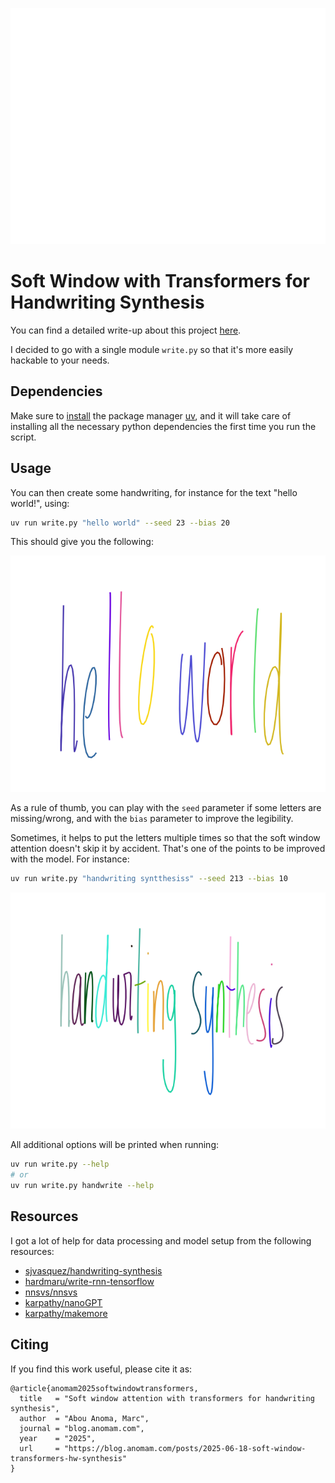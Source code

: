 ![handwriting synthesis](https://raw.githubusercontent.com/anomam/soft-window-transformers/main/assets/images/handwriting%20synthesis.gif)

# Soft Window with Transformers for Handwriting Synthesis

You can find a detailed write-up about this project [here](https://blog.anomam.com/posts/2025-06-18-soft-window-transformers-hw-synthesis).

I decided to go with a single module `write.py` so that it's more easily hackable to your needs.

## Dependencies

Make sure to [install](https://docs.astral.sh/uv/getting-started/installation/) the package manager [uv](https://docs.astral.sh/uv/), and it will take care of installing all 
the necessary python dependencies the first time you run the script.


## Usage

You can then create some handwriting, for instance for the text "hello world!", using:

```bash
uv run write.py "hello world" --seed 23 --bias 20
```

This should give you the following:

![hello world](https://raw.githubusercontent.com/anomam/soft-window-transformers/main/assets/images/hello%20world.png)

As a rule of thumb, you can play with the `seed` parameter if some letters are missing/wrong, and with the `bias`
parameter to improve the legibility.

Sometimes, it helps to put the letters multiple times so that the soft window attention doesn't skip it by accident.
That's one of the points to be improved with the model. For instance:

```bash
uv run write.py "handwriting syntthesiss" --seed 213 --bias 10
```
![handwriting synthesis](https://raw.githubusercontent.com/anomam/soft-window-transformers/main/assets/images/handwriting%20synthesis.png)


All additional options will be printed when running:

```bash
uv run write.py --help
# or
uv run write.py handwrite --help
```

## Resources

I got a lot of help for data processing and model setup from the following resources:

- [sjvasquez/handwriting-synthesis](https://github.com/sjvasquez/handwriting-synthesis)
- [hardmaru/write-rnn-tensorflow](https://github.com/hardmaru/write-rnn-tensorflow)
- [nnsvs/nnsvs](https://github.com/nnsvs/nnsvs)
- [karpathy/nanoGPT](https://github.com/karpathy/nanoGPT)
- [karpathy/makemore](https://github.com/karpathy/makemore)


## Citing

If you find this work useful, please cite it as:

```
@article{anomam2025softwindowtransformers,
  title   = "Soft window attention with transformers for handwriting synthesis",
  author  = "Abou Anoma, Marc",
  journal = "blog.anomam.com",
  year    = "2025",
  url     = "https://blog.anomam.com/posts/2025-06-18-soft-window-transformers-hw-synthesis"
}
```
